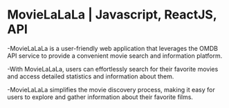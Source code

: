 # MovieLaLaLa | Javascript, ReactJS, API
-MovieLaLaLa is a user-friendly web application that leverages the OMDB API service to provide a
convenient movie search and information platform.

-With MovieLaLaLa, users can effortlessly search for their favorite movies and access detailed statistics
and information about them.

-MovieLaLaLa simplifies the movie discovery process, making it easy for users to explore and gather
information about their favorite films.
